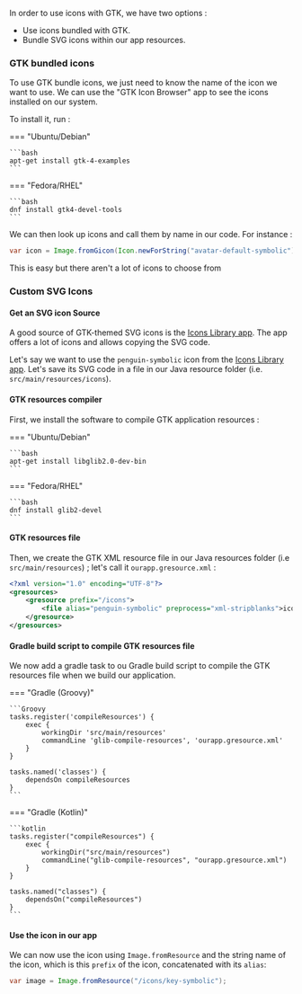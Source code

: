 In order to use icons with GTK, we have two options : 

- Use icons bundled with GTK.
- Bundle SVG icons within our app resources.

### GTK bundled icons

To use GTK bundle icons, we just need to know the name of the icon we want to use. We can use the "GTK Icon Browser" app to see the icons installed on our system.

To install it, run :

=== "Ubuntu/Debian"

    ```bash
    apt-get install gtk-4-examples
    ```

=== "Fedora/RHEL"

    ```bash
    dnf install gtk4-devel-tools
    ```


We can then look up icons and call them by name in our code. For instance :

```Java
var icon = Image.fromGicon(Icon.newForString("avatar-default-symbolic"));
```

This is easy but there aren't a lot of icons to choose from

### Custom SVG Icons

#### Get an SVG icon Source

A good source of GTK-themed SVG icons is the [Icons Library app](https://flathub.org/apps/org.gnome.design.IconLibrary). The app offers a lot of icons and allows copying the SVG code.

Let's say we want to use the `penguin-symbolic` icon from the [Icons Library app](https://flathub.org/apps/org.gnome.design.IconLibrary). Let's save its SVG code in a file in our Java resource folder (i.e. `src/main/resources/icons`).

#### GTK resources compiler

First, we install the software to compile GTK application resources : 

=== "Ubuntu/Debian"

    ```bash
    apt-get install libglib2.0-dev-bin
    ```

=== "Fedora/RHEL"

    ```bash
    dnf install glib2-devel
    ```

#### GTK resources file

Then, we create the GTK XML resource file in our Java resources folder (i.e `src/main/resources`) ; let's call it `ourapp.gresource.xml` :

```xml
<?xml version="1.0" encoding="UTF-8"?>
<gresources>
    <gresource prefix="/icons">
        <file alias="penguin-symbolic" preprocess="xml-stripblanks">icons/penguin-symbolic.svg</file>
    </gresource>
</gresources>
```

#### Gradle build script to compile GTK resources file

We now add a gradle task to ou Gradle build script to compile the GTK resources file when we build our application.

=== "Gradle (Groovy)"

    ```Groovy
    tasks.register('compileResources') {
        exec {
            workingDir 'src/main/resources'
            commandLine 'glib-compile-resources', 'ourapp.gresource.xml'
        }
    }
    
    tasks.named('classes') {
        dependsOn compileResources
    }
    ```

=== "Gradle (Kotlin)"

    ```kotlin
    tasks.register("compileResources") {
        exec {
            workingDir("src/main/resources")
            commandLine("glib-compile-resources", "ourapp.gresource.xml")
        }
    }
    
    tasks.named("classes") {
        dependsOn("compileResources")
    }
    ```

#### Use the icon in our app

We can now use the icon using `Image.fromResource` and the string name of the icon, which is this `prefix` of the icon, concatenated with its `alias`:

```Java
var image = Image.fromResource("/icons/key-symbolic");
```